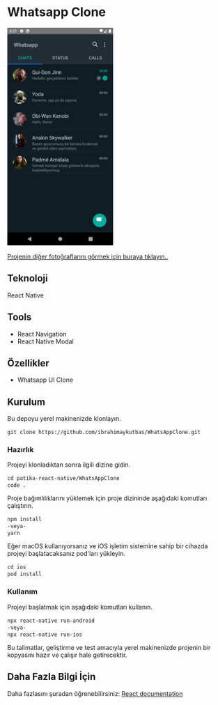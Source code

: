 # Whatsapp Clone

<img src="images/Chats.png" height="500">

[Projenin diğer fotoğraflarını görmek için buraya tıklayın..](https://github.com/ibrahimaykutbas/WhatsAppClone/tree/main/images)

## Teknoloji

React Native

## Tools

- React Navigation
- React Native Modal

## Özellikler

- Whatsapp UI Clone

## Kurulum

Bu depoyu yerel makinenizde klonlayın.

```
git clone https://github.com/ibrahimaykutbas/WhatsAppClone.git
```

### Hazırlık

Projeyi klonladıktan sonra ilgili dizine gidin.

```
cd patika-react-native/WhatsAppClone
code .
```

Proje bağımlılıklarını yüklemek için proje dizininde aşağıdaki komutları çalıştırın.

```
npm install
-veya-
yarn
```

Eğer macOS kullanıyorsanız ve iOS işletim sistemine sahip bir cihazda projeyi başlatacaksanız pod'ları yükleyin.

```
cd ios
pod install
```

### Kullanım

Projeyi başlatmak için aşağıdaki komutları kullanın.

```
npx react-native run-android
-veya-
npx react-native run-ios
```

Bu talimatlar, geliştirme ve test amacıyla yerel makinenizde projenin bir kopyasını hazır ve çalışır hale getirecektir.

## Daha Fazla Bilgi İçin

Daha fazlasını şuradan öğrenebilirsiniz: [React documentation](https://reactnative.dev/)
